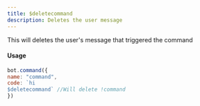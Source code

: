```yaml
---
title: $deletecommand
description: Deletes the user message
---
```


This will deletes the user's message that triggered the command

#### Usage

```javascript
bot.command({
name: "command",
code: `hi
$deletecommand` //Will delete !command
})
```

